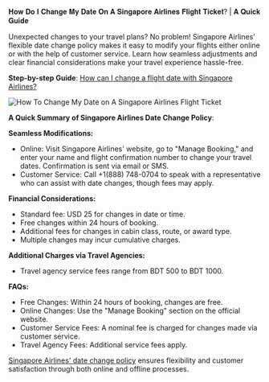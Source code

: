 𝐇𝐨𝐰 𝐃𝐨 𝐈 𝐂𝐡𝐚𝐧𝐠𝐞 𝐌𝐲 𝐃𝐚𝐭𝐞 𝐎𝐧 𝐀 𝐒𝐢𝐧𝐠𝐚𝐩𝐨𝐫𝐞 𝐀𝐢𝐫𝐥𝐢𝐧𝐞𝐬 𝐅𝐥𝐢𝐠𝐡𝐭 𝐓𝐢𝐜𝐤𝐞𝐭? | 𝐀 𝐐𝐮𝐢𝐜𝐤 𝐆𝐮𝐢𝐝𝐞

Unexpected changes to your travel plans? No problem! Singapore Airlines' flexible date change policy makes it easy to modify your flights either online or with the help of customer service. Learn how seamless adjustments and clear financial considerations make your travel experience hassle-free.

**Step-by-step Guide**: [How can I change a flight date with Singapore Airlines?](https://sites.google.com/view/singapore-airlines-date-change/home)

![How To Change My Date on A Singapore Airlines Flight Ticket](https://github.com/user-attachments/assets/ffea2e2f-bad1-4fcb-85fb-bcd82bff6196)

**A Quick Summary of Singapore Airlines Date Change Policy**:

**Seamless Modifications:**
- Online: Visit Singapore Airlines' website, go to "Manage Booking," and enter your name and flight confirmation number to change your travel dates. Confirmation is sent via email or SMS.
- Customer Service: Call +1(888) 748-0704 to speak with a representative who can assist with date changes, though fees may apply.

**Financial Considerations:**
- Standard fee: USD 25 for changes in date or time.
- Free changes within 24 hours of booking.
- Additional fees for changes in cabin class, route, or award type.
- Multiple changes may incur cumulative charges.

**Additional Charges via Travel Agencies:**
- Travel agency service fees range from BDT 500 to BDT 1000.

**FAQs:**
- Free Changes: Within 24 hours of booking, changes are free.
- Online Changes: Use the "Manage Booking" section on the official website.
- Customer Service Fees: A nominal fee is charged for changes made via customer service.
- Travel Agency Fees: Additional service fees apply.

[Singapore Airlines' date change policy](https://sites.google.com/view/singapore-airlines-date-change/home) ensures flexibility and customer satisfaction through both online and offline processes.
